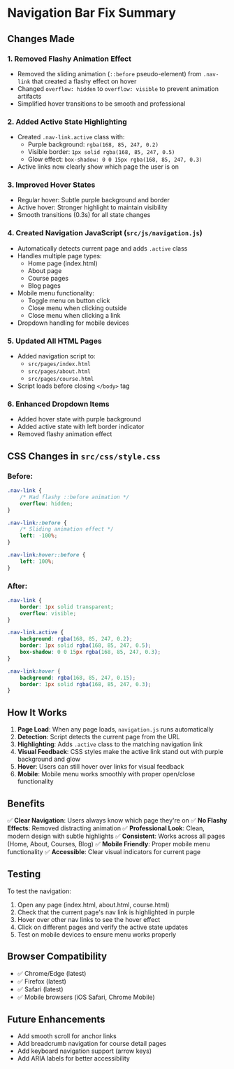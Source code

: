 # Navigation Bar Fix Summary

## Changes Made

### 1. **Removed Flashy Animation Effect**
   - Removed the sliding animation (`::before` pseudo-element) from `.nav-link` that created a flashy effect on hover
   - Changed `overflow: hidden` to `overflow: visible` to prevent animation artifacts
   - Simplified hover transitions to be smooth and professional

### 2. **Added Active State Highlighting**
   - Created `.nav-link.active` class with:
     - Purple background: `rgba(168, 85, 247, 0.2)`
     - Visible border: `1px solid rgba(168, 85, 247, 0.5)`
     - Glow effect: `box-shadow: 0 0 15px rgba(168, 85, 247, 0.3)`
   - Active links now clearly show which page the user is on

### 3. **Improved Hover States**
   - Regular hover: Subtle purple background and border
   - Active hover: Stronger highlight to maintain visibility
   - Smooth transitions (0.3s) for all state changes

### 4. **Created Navigation JavaScript** (`src/js/navigation.js`)
   - Automatically detects current page and adds `.active` class
   - Handles multiple page types:
     - Home page (index.html)
     - About page
     - Course pages
     - Blog pages
   - Mobile menu functionality:
     - Toggle menu on button click
     - Close menu when clicking outside
     - Close menu when clicking a link
   - Dropdown handling for mobile devices

### 5. **Updated All HTML Pages**
   - Added navigation script to:
     - `src/pages/index.html`
     - `src/pages/about.html`
     - `src/pages/course.html`
   - Script loads before closing `</body>` tag

### 6. **Enhanced Dropdown Items**
   - Added hover state with purple background
   - Added active state with left border indicator
   - Removed flashy animation effect

## CSS Changes in `src/css/style.css`

### Before:
```css
.nav-link {
    /* Had flashy ::before animation */
    overflow: hidden;
}

.nav-link::before {
    /* Sliding animation effect */
    left: -100%;
}

.nav-link:hover::before {
    left: 100%;
}
```

### After:
```css
.nav-link {
    border: 1px solid transparent;
    overflow: visible;
}

.nav-link.active {
    background: rgba(168, 85, 247, 0.2);
    border: 1px solid rgba(168, 85, 247, 0.5);
    box-shadow: 0 0 15px rgba(168, 85, 247, 0.3);
}

.nav-link:hover {
    background: rgba(168, 85, 247, 0.15);
    border: 1px solid rgba(168, 85, 247, 0.3);
}
```

## How It Works

1. **Page Load**: When any page loads, `navigation.js` runs automatically
2. **Detection**: Script detects the current page from the URL
3. **Highlighting**: Adds `.active` class to the matching navigation link
4. **Visual Feedback**: CSS styles make the active link stand out with purple background and glow
5. **Hover**: Users can still hover over links for visual feedback
6. **Mobile**: Mobile menu works smoothly with proper open/close functionality

## Benefits

✅ **Clear Navigation**: Users always know which page they're on
✅ **No Flashy Effects**: Removed distracting animation
✅ **Professional Look**: Clean, modern design with subtle highlights
✅ **Consistent**: Works across all pages (Home, About, Courses, Blog)
✅ **Mobile Friendly**: Proper mobile menu functionality
✅ **Accessible**: Clear visual indicators for current page

## Testing

To test the navigation:

1. Open any page (index.html, about.html, course.html)
2. Check that the current page's nav link is highlighted in purple
3. Hover over other nav links to see the hover effect
4. Click on different pages and verify the active state updates
5. Test on mobile devices to ensure menu works properly

## Browser Compatibility

- ✅ Chrome/Edge (latest)
- ✅ Firefox (latest)
- ✅ Safari (latest)
- ✅ Mobile browsers (iOS Safari, Chrome Mobile)

## Future Enhancements

- Add smooth scroll for anchor links
- Add breadcrumb navigation for course detail pages
- Add keyboard navigation support (arrow keys)
- Add ARIA labels for better accessibility
